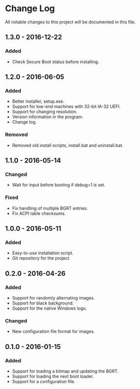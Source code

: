 # Change Log

All notable changes to this project will be documented in this file.

## 1.3.0 - 2016-12-22

### Added
- Check Secure Boot status before installing.

## 1.2.0 - 2016-06-05

### Added
- Better installer, setup.exe.
- Support for low-end machines with 32-bit IA-32 UEFI.
- Support for changing resolution.
- Version information in the program.
- Change log.

### Removed
- Removed old install scripts, install.bat and uninstall.bat.

## 1.1.0 - 2016-05-14

### Changed
- Wait for input before booting if debug=1 is set.

### Fixed
- Fix handling of multiple BGRT entries.
- Fix ACPI table checksums.

## 1.0.0 - 2016-05-11

### Added
- Easy-to-use installation script.
- Git repository for the project.

## 0.2.0 - 2016-04-26

### Added
- Support for randomly alternating images.
- Support for black background.
- Support for the native Windows logo.

### Changed
- New configuration file format for images.

## 0.1.0 - 2016-01-15

### Added
- Support for loading a bitmap and updating the BGRT.
- Support for loading the next boot loader.
- Support for a configuration file.
